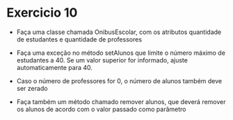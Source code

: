 # Exercicio 10

* Faça uma classe chamada OnibusEscolar, com os atributos quantidade de estudantes e
quantidade de professores

* Faça uma exceção no método setAlunos que limite o número máximo de estudantes a 40. Se um valor superior for informado, ajuste automaticamente para 40.

* Caso o número de professores for 0, o número de alunos também deve ser zerado

* Faça também um método chamado remover alunos, que deverá remover os alunos de acordo
com o valor passado como parâmetro